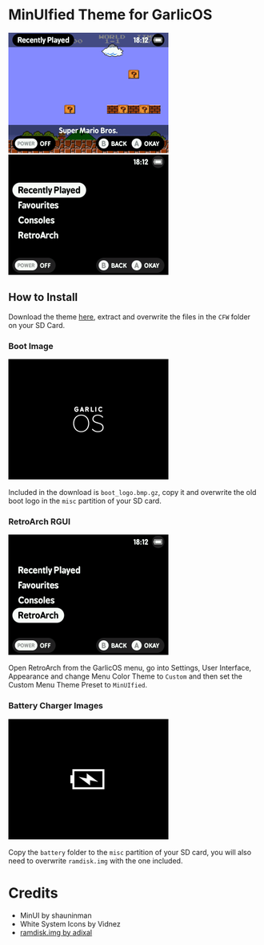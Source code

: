 # MinUIfied Theme for GarlicOS

<img src="screenshot01.gif" width=320 /> <img src="screenshot02.gif" width=320 />

## How to Install
Download the theme [here](https://github.com/JCR64/GarlicOS-MinUIfied/archive/refs/heads/main.zip), extract and overwrite the files in the `CFW` folder on your SD Card. 

### Boot Image

<img src="screenshot03.png" width=320 />

Included in the download is `boot_logo.bmp.gz`, copy it and overwrite the old boot logo in the `misc` partition of your SD card.

### RetroArch RGUI

<img src="screenshot04.gif" width=320 />

Open RetroArch from the GarlicOS menu, go into Settings, User Interface, Appearance and change Menu Color Theme to `Custom` and then set the Custom Menu Theme Preset to `MinUIfied`.

### Battery Charger Images

<img src="/misc/battery/battery_0.png" width=320 />

Copy the `battery` folder to the `misc` partition of your SD card, you will also need to overwrite `ramdisk.img` with the one included.

# Credits

- MinUI by shauninman
- White System Icons by Vidnez
- [ramdisk.img by adixal](https://codeberg.org/adixal/RG35XX/src/branch/main/mods/charger_images)
